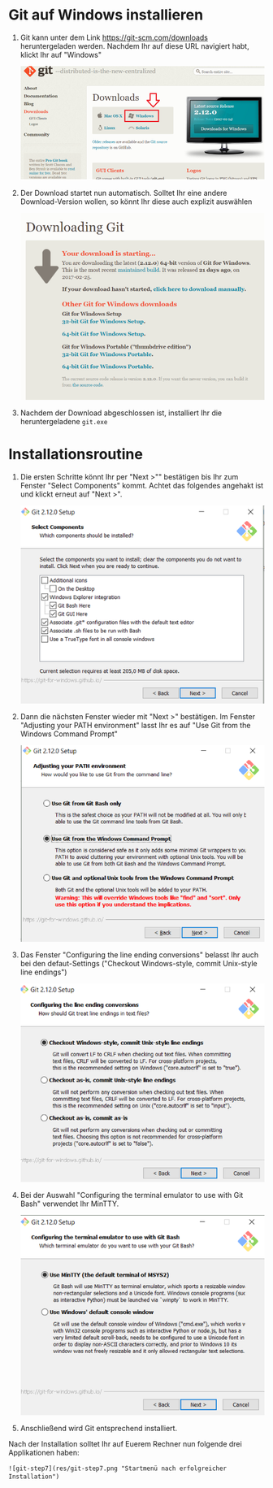 # Git auf Windows installieren

1. Git kann unter dem Link https://git-scm.com/downloads heruntergeladen werden. Nachdem Ihr auf diese URL navigiert habt, klickt Ihr auf "Windows"

    ![git-step1](res/git-step1.png "Git herunterladen")

2. Der Download startet nun automatisch. Solltet Ihr eine andere Download-Version wollen, so könnt Ihr diese auch explizit auswählen

    ![git-step2](res/git-step2.png "Git für Windows herunterladen")

3. Nachdem der Download abgeschlossen ist, installiert Ihr die heruntergeladene `git.exe`


# Installationsroutine
1. Die ersten Schritte könnt Ihr per "Next >"" bestätigen bis Ihr zum Fenster
"Select Components" kommt. Achtet das folgendes angehakt ist und klickt erneut auf "Next >".

    ![git-step3](res/git-step3.png "Komponenten wählen")

2. Dann die nächsten Fenster wieder mit "Next >" bestätigen.
Im Fenster "Adjusting your PATH environment" lasst Ihr es auf
"Use Git from the Windows Command Prompt"

    ![git-step4](res/git-step4.png "Installation konfigurieren")


3. Das Fenster "Configuring the line ending conversions"  belasst Ihr auch bei den defaut-Settings ("Checkout Windows-style, commit Unix-style line endings")

    ![git-step5](res/git-step5.png "Checkout Einstellungen")


4. Bei der Auswahl "Configuring the terminal emulator to use with Git Bash"
verwendet Ihr MinTTY.

    ![git-step6](res/git-step6.png "Bash konfigurieren")


5. Anschließend wird Git entsprechend installiert.

Nach der Installation solltet Ihr auf Euerem Rechner nun folgende drei Applikationen haben:

    ![git-step7](res/git-step7.png "Startmenü nach erfolgreicher Installation")
